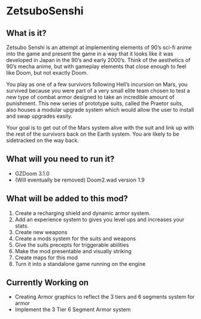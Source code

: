 # ZetsuboSenshi
## What is it?
Zetsubo Senshi is an attempt at implementing elements of 90’s sci-fi anime into the game and present the game in a way that it looks like it was developed in Japan in the 90’s and early 2000’s. Think of the aesthetics of 90’s mecha anime, but with gameplay elements that close enough to feel like Doom, but not exactly Doom.
 
You play as one of a few survivors following Hell’s incursion on Mars, you survived because you were part of a very small elite team chosen to test a new type of combat armor designed to take an incredible amount of punishment. This new series of prototype suits, called the Praetor suits, also houses a modular upgrade system which would allow the user to install and swap upgrades easily.
 
Your goal is to get out of the Mars system alive with the suit and link up with the rest of the survivors back on the Earth system. You are likely to be sidetracked on the way back.

## What will you need to run it?
* GZDoom 3.1.0
* (Will eventually be removed) Doom2.wad version 1.9

## What will be added to this mod?
1. Create a recharging shield and dynamic armor system.
2. Add an experience system to gives you level ups and increases your stats.
3. Create new weapons
4. Create a mods system for the suits and weapons
5. Give the suits precepts for triggerable abilities
6. Make the mod presentable and visually striking
7. Create maps for this mod
8. Turn it into a standalone game running on the engine

## Currently Working on
* Creating Armor graphics to reflect the 3 tiers and 6 segments system for armor
* Implement the 3 Tier 6 Segment Armor system
